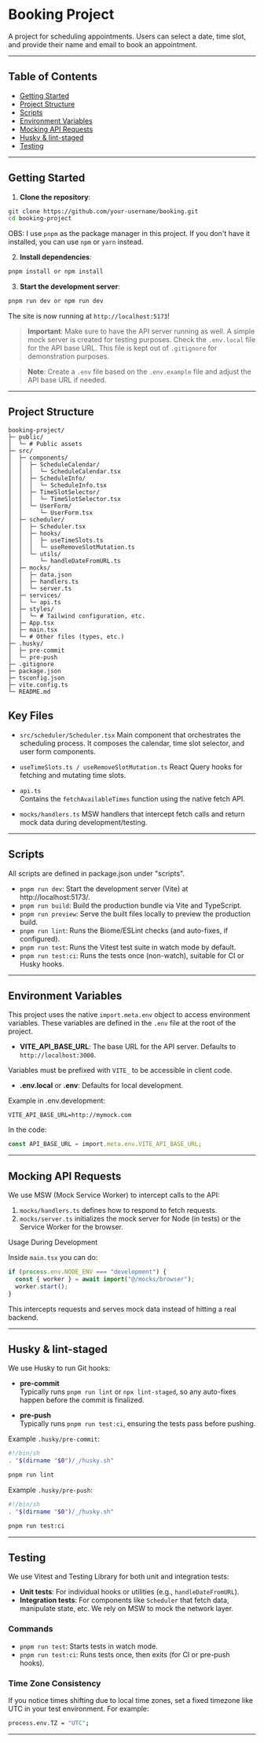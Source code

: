 # Booking Project

A project for scheduling appointments. Users can select a date, time slot, and provide their name and email to book an appointment.

---

## Table of Contents

- [Getting Started](#getting-started)
- [Project Structure](#project-structure)
- [Scripts](#scripts)
- [Environment Variables](#environment-variables)
- [Mocking API Requests](#mocking-api-requests)
- [Husky & lint-staged](#husky--lint-staged)
- [Testing](#testing)

---

## Getting Started

1. **Clone the repository**:

```bash
git clone https://github.com/your-username/booking.git
cd booking-project
```

OBS: I use `pnpm` as the package manager in this project. If you don't have it installed, you can use `npm` or `yarn` instead.

2. **Install dependencies**:

```bash
pnpm install or npm install
```

3. **Start the development server**:

```bash
pnpm run dev or npm run dev
```

The site is now running at `http://localhost:5173`!

> **Important**: Make sure to have the API server running as well. A simple mock server is created for testing purposes. Check the `.env.local` file for the API base URL. This file is kept out of `.gitignore` for demonstration purposes.

> **Note**: Create a `.env` file based on the `.env.example` file and adjust the API base URL if needed.

---

## Project Structure

```
booking-project/
├─ public/
│  └─ # Public assets
├─ src/
│  ├─ components/
│  │  ├─ ScheduleCalendar/
│  │  │  └─ ScheduleCalendar.tsx
│  │  ├─ ScheduleInfo/
│  │  │  └─ ScheduleInfo.tsx
│  │  ├─ TimeSlotSelector/
│  │  │  └─ TimeSlotSelector.tsx
│  │  └─ UserForm/
│  │     └─ UserForm.tsx
│  ├─ scheduler/
│  │  ├─ Scheduler.tsx
│  │  ├─ hooks/
│  │  │  ├─ useTimeSlots.ts
│  │  │  └─ useRemoveSlotMutation.ts
│  │  └─ utils/
│  │     └─ handleDateFromURL.ts
│  ├─ mocks/
│  │  ├─ data.json
│  │  ├─ handlers.ts
│  │  └─ server.ts
│  ├─ services/
│  │  └─ api.ts
│  ├─ styles/
│  │  └─ # Tailwind configuration, etc.
│  ├─ App.tsx
│  ├─ main.tsx
│  └─ # Other files (types, etc.)
├─ .husky/
│  ├─ pre-commit
│  └─ pre-push
├─ .gitignore
├─ package.json
├─ tsconfig.json
├─ vite.config.ts
└─ README.md
```

## Key Files

- `src/scheduler/Scheduler.tsx`
  Main component that orchestrates the scheduling process. It composes the calendar, time slot selector, and user form components.

- `useTimeSlots.ts / useRemoveSlotMutation.ts`
  React Query hooks for fetching and mutating time slots.

- `api.ts`  
  Contains the `fetchAvailableTimes` function using the native fetch API.

- `mocks/handlers.ts`
  MSW handlers that intercept fetch calls and return mock data during development/testing.

---

## Scripts

All scripts are defined in package.json under "scripts".

- `pnpm run dev`: Start the development server (Vite) at http://localhost:5173/.
- `pnpm run build`: Build the production bundle via Vite and TypeScript.
- `pnpm run preview`: Serve the built files locally to preview the production build.
- `pnpm run lint`: Runs the Biome/ESLint checks (and auto-fixes, if configured).
- `pnpm run test`: Runs the Vitest test suite in watch mode by default.
- `pnpm run test:ci`: Runs the tests once (non-watch), suitable for CI or Husky hooks.

---

## Environment Variables

This project uses the native `import.meta.env` object to access environment variables. These variables are defined in the `.env` file at the root of the project.

- **VITE_API_BASE_URL**: The base URL for the API server. Defaults to `http://localhost:3000`.

Variables must be prefixed with `VITE_` to be accessible in client code.

- **.env.local** or **.env**: Defaults for local development.

Example in .env.development:

```env
VITE_API_BASE_URL=http://mymock.com
```

In the code:

```ts
const API_BASE_URL = import.meta.env.VITE_API_BASE_URL;
```

---

## Mocking API Requests

We use MSW (Mock Service Worker) to intercept calls to the API:

1. `mocks/handlers.ts` defines how to respond to fetch requests.
2. `mocks/server.ts` initializes the mock server for Node (in tests) or the Service Worker for the browser.

Usage During Development

Inside `main.tsx` you can do:

```ts
if (process.env.NODE_ENV === "development") {
  const { worker } = await import("@/mocks/browser");
  worker.start();
}
```

This intercepts requests and serves mock data instead of hitting a real backend.

---

## Husky & lint-staged

We use Husky to run Git hooks:

- **pre-commit**  
  Typically runs `pnpm run lint` or `npx lint-staged`, so any auto-fixes happen before the commit is finalized.

- **pre-push**  
  Typically runs `pnpm run test:ci`, ensuring the tests pass before pushing.

Example `.husky/pre-commit`:

```bash
#!/bin/sh
. "$(dirname "$0")/_/husky.sh"

pnpm run lint
```

Example `.husky/pre-push`:

```bash
#!/bin/sh
. "$(dirname "$0")/_/husky.sh"

pnpm run test:ci
```

---

## Testing

We use Vitest and Testing Library for both unit and integration tests:

- **Unit tests**: For individual hooks or utilities (e.g., `handleDateFromURL`).
- **Integration tests**: For components like `Scheduler` that fetch data, manipulate state, etc. We rely on MSW to mock the network layer.

### Commands

- `pnpm run test`: Starts tests in watch mode.
- `pnpm run test:ci`: Runs tests once, then exits (for CI or pre-push hooks).

### Time Zone Consistency

If you notice times shifting due to local time zones, set a fixed timezone like UTC in your test environment. For example:

```bash
process.env.TZ = "UTC";
```

---
